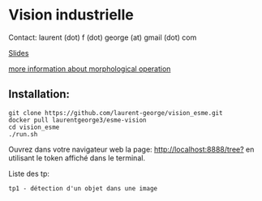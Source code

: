 # Vision industrielle

Contact: laurent (dot) f (dot) george (at) gmail (dot) com

[Slides](https://docs.google.com/presentation/d/17iv5m1SQ2FAT3V9iXPp6bFCdkRpRrzDLv_i-aScamiI/edit?usp=sharing)

[more information about morphological operation](https://www.cs.auckland.ac.nz/courses/compsci773s1c/lectures/ImageProcessing-html/topic4.htm)

Installation:
----------------

    git clone https://github.com/laurent-george/vision_esme.git
    docker pull laurentgeorge3/esme-vision
    cd vision_esme
    ./run.sh


Ouvrez dans votre navigateur web la page: [http://localhost:8888/tree?](http://localhost:8888/tree?) en utilisant le token affiché dans le terminal.

Liste des tp:

    tp1 - détection d'un objet dans une image

